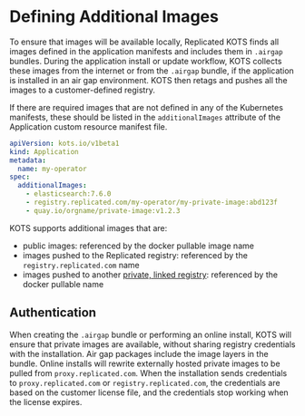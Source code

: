# Defining Additional Images

To ensure that images will be available locally, Replicated KOTS finds all images defined in the application manifests and includes them in `.airgap` bundles.
During the application install or update workflow, KOTS collects these images from the internet or from the `.airgap` bundle, if the application is installed in an air gap environment. KOTS then retags and pushes all the images to a customer-defined registry.

If there are required images that are not defined in any of the Kubernetes manifests, these should be listed in the `additionalImages` attribute of the Application custom resource manifest file.

```yaml
apiVersion: kots.io/v1beta1
kind: Application
metadata:
  name: my-operator
spec:
  additionalImages:
    - elasticsearch:7.6.0
    - registry.replicated.com/my-operator/my-private-image:abd123f
    - quay.io/orgname/private-image:v1.2.3
```

KOTS supports additional images that are:

- public images: referenced by the docker pullable image name
- images pushed to the Replicated registry: referenced by the `registry.replicated.com` name
- images pushed to another [private, linked registry](packaging-private-images): referenced by the docker pullable name

## Authentication

When creating the `.airgap` bundle or performing an online install, KOTS will ensure that private images are available, without sharing registry credentials with the installation.
Air gap packages include the image layers in the bundle. Online installs will rewrite externally hosted private images to be pulled from `proxy.replicated.com`.
When the installation sends credentials to `proxy.replicated.com` or `registry.replicated.com`, the credentials are based on the customer license file, and the credentials stop working when the license expires.
